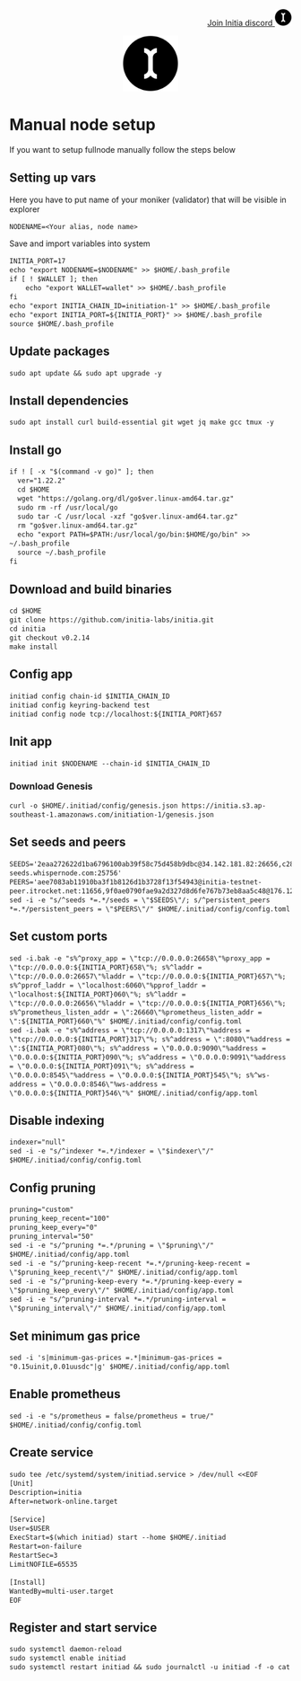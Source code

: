 <p style="font-size:14px" align="right">
<a href="https://discord.gg/initia" target="_blank">Join Initia discord <img src="https://github.com/Vitek7373/testnet_manual/blob/main/Initia/initia.png" width="30"/></a>
</p>


<p align="center">
  <img height="100" height="auto" src="https://github.com/Vitek7373/testnet_manual/blob/main/Initia/initia.png">
</p>

# Manual node setup
If you want to setup fullnode manually follow the steps below

## Setting up vars
Here you have to put name of your moniker (validator) that will be visible in explorer
```
NODENAME=<Your alias, node name>
```

Save and import variables into system
```
INITIA_PORT=17
echo "export NODENAME=$NODENAME" >> $HOME/.bash_profile
if [ ! $WALLET ]; then
	echo "export WALLET=wallet" >> $HOME/.bash_profile
fi
echo "export INITIA_CHAIN_ID=initiation-1" >> $HOME/.bash_profile
echo "export INITIA_PORT=${INITIA_PORT}" >> $HOME/.bash_profile
source $HOME/.bash_profile
```

## Update packages
```
sudo apt update && sudo apt upgrade -y
```

## Install dependencies
```
sudo apt install curl build-essential git wget jq make gcc tmux -y
```

## Install go
```
if ! [ -x "$(command -v go)" ]; then
  ver="1.22.2"
  cd $HOME
  wget "https://golang.org/dl/go$ver.linux-amd64.tar.gz"
  sudo rm -rf /usr/local/go
  sudo tar -C /usr/local -xzf "go$ver.linux-amd64.tar.gz"
  rm "go$ver.linux-amd64.tar.gz"
  echo "export PATH=$PATH:/usr/local/go/bin:$HOME/go/bin" >> ~/.bash_profile
  source ~/.bash_profile
fi
```

## Download and build binaries
```
cd $HOME
git clone https://github.com/initia-labs/initia.git
cd initia
git checkout v0.2.14
make install
```

## Config app
```
initiad config chain-id $INITIA_CHAIN_ID
initiad config keyring-backend test
initiad config node tcp://localhost:${INITIA_PORT}657
```

## Init app
```
initiad init $NODENAME --chain-id $INITIA_CHAIN_ID
```

### Download Genesis
```
curl -o $HOME/.initiad/config/genesis.json https://initia.s3.ap-southeast-1.amazonaws.com/initiation-1/genesis.json
```

## Set seeds and peers
```
SEEDS='2eaa272622d1ba6796100ab39f58c75d458b9dbc@34.142.181.82:26656,c28827cb96c14c905b127b92065a3fb4cd77d7f6@testnet-seeds.whispernode.com:25756'
PEERS='aee7083ab11910ba3f1b8126d1b3728f13f54943@initia-testnet-peer.itrocket.net:11656,9f0ae0790fae9a2d327d8d6fe767b73eb8aa5c48@176.126.87.65:22656,8db26137b760df77c181b939100cdc5ec37c6879@84.46.242.223:15656,1d7d2d2cdb62df2a59aae536047d17f554e58bc3@154.38.181.13:656,1b0843bb3dce9c91115906305b698dc507bf138e@89.117.51.191:51656,72b8b9f0e826fa9be3f5ab55f56e67d409f0cef8@185.197.250.199:51656,ab948b87097b6474663e0132ac7360676f7030cd@62.169.26.15:26656,5a8e5f65179acb3d759099faccfe7752ca4ba536@178.18.248.75:26656,49da32b984143181ae5cae6564aba3a150624d7d@194.180.176.225:26656,b3b7823b530d47848e8f4d2f0cd2020b334bb001@161.97.139.248:16656,b027527aa552c6f292143a2adc61bfa23ecb3896@194.163.170.106:51656'
sed -i -e "s/^seeds *=.*/seeds = \"$SEEDS\"/; s/^persistent_peers *=.*/persistent_peers = \"$PEERS\"/" $HOME/.initiad/config/config.toml
```

## Set custom ports
```
sed -i.bak -e "s%^proxy_app = \"tcp://0.0.0.0:26658\"%proxy_app = \"tcp://0.0.0.0:${INITIA_PORT}658\"%; s%^laddr = \"tcp://0.0.0.0:26657\"%laddr = \"tcp://0.0.0.0:${INITIA_PORT}657\"%; s%^pprof_laddr = \"localhost:6060\"%pprof_laddr = \"localhost:${INITIA_PORT}060\"%; s%^laddr = \"tcp://0.0.0.0:26656\"%laddr = \"tcp://0.0.0.0:${INITIA_PORT}656\"%; s%^prometheus_listen_addr = \":26660\"%prometheus_listen_addr = \":${INITIA_PORT}660\"%" $HOME/.initiad/config/config.toml
sed -i.bak -e "s%^address = \"tcp://0.0.0.0:1317\"%address = \"tcp://0.0.0.0:${INITIA_PORT}317\"%; s%^address = \":8080\"%address = \":${INITIA_PORT}080\"%; s%^address = \"0.0.0.0:9090\"%address = \"0.0.0.0:${INITIA_PORT}090\"%; s%^address = \"0.0.0.0:9091\"%address = \"0.0.0.0:${INITIA_PORT}091\"%; s%^address = \"0.0.0.0:8545\"%address = \"0.0.0.0:${INITIA_PORT}545\"%; s%^ws-address = \"0.0.0.0:8546\"%ws-address = \"0.0.0.0:${INITIA_PORT}546\"%" $HOME/.initiad/config/app.toml
```

## Disable indexing
```
indexer="null"
sed -i -e "s/^indexer *=.*/indexer = \"$indexer\"/" $HOME/.initiad/config/config.toml
```

## Config pruning
```
pruning="custom"
pruning_keep_recent="100"
pruning_keep_every="0"
pruning_interval="50"
sed -i -e "s/^pruning *=.*/pruning = \"$pruning\"/" $HOME/.initiad/config/app.toml
sed -i -e "s/^pruning-keep-recent *=.*/pruning-keep-recent = \"$pruning_keep_recent\"/" $HOME/.initiad/config/app.toml
sed -i -e "s/^pruning-keep-every *=.*/pruning-keep-every = \"$pruning_keep_every\"/" $HOME/.initiad/config/app.toml
sed -i -e "s/^pruning-interval *=.*/pruning-interval = \"$pruning_interval\"/" $HOME/.initiad/config/app.toml
```

## Set minimum gas price
```
sed -i 's|minimum-gas-prices =.*|minimum-gas-prices = "0.15uinit,0.01uusdc"|g' $HOME/.initiad/config/app.toml
```

## Enable prometheus
```
sed -i -e "s/prometheus = false/prometheus = true/" $HOME/.initiad/config/config.toml
```


## Create service
```
sudo tee /etc/systemd/system/initiad.service > /dev/null <<EOF
[Unit]
Description=initia
After=network-online.target

[Service]
User=$USER
ExecStart=$(which initiad) start --home $HOME/.initiad
Restart=on-failure
RestartSec=3
LimitNOFILE=65535

[Install]
WantedBy=multi-user.target
EOF
```

## Register and start service
```
sudo systemctl daemon-reload
sudo systemctl enable initiad
sudo systemctl restart initiad && sudo journalctl -u initiad -f -o cat
```
